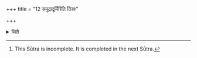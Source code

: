 +++
title = "12 समुद्रादूर्मिरिति तिस्रः"

+++

<details><summary>थिते</summary>

12. The three verses beginning with samudrādūrmiḥ,[^1]   

[^1]: This Sūtra is incomplete. It is completed in the next Sūtra.  
</details>
